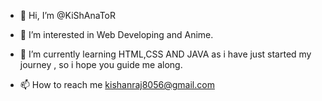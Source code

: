 - 👋 Hi, I’m @KiShAnaToR
- 👀 I’m interested in Web Developing and Anime.
- 🌱 I’m currently learning HTML,CSS AND JAVA as i have just started my journey , so i hope you guide me along.

- 📫 How to reach me kishanraj8056@gmail.com

<!---
KiShAnaToR/KiShAnaToR is a ✨ special ✨ repository because its `README.md` (this file) appears on your GitHub profile.
You can click the Preview link to take a look at your changes.
--->
